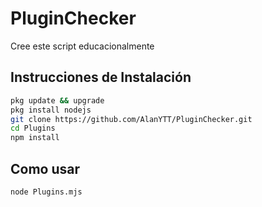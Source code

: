 # PluginChecker

Cree este script educacionalmente

## Instrucciones de Instalación


```bash
pkg update && upgrade
pkg install nodejs
git clone https://github.com/AlanYTT/PluginChecker.git
cd Plugins
npm install
```
## Como usar

```bash
node Plugins.mjs
